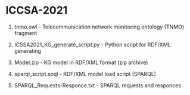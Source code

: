 # ICCSA-2021
1. tnmo.owl - Telecommunication network monitoring ontology (TNMO) fragment

2. ICSSA2021_KG_generate_script.py - Python script for RDF/XML generating

3. Model.zip - KG model in RDF/XML format (zip archive)

4. sparql_script.spql - RDF/XML model load script (SPARQL)

5. SPARQL_Requests-Responce.txt - SPARQL requests and responces
